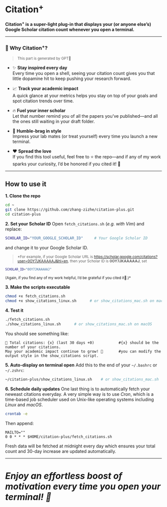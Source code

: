 # Citation<sup>+</sup>

**Citation<sup>+</sup> is a super-light plug-in that displays your (or anyone else’s) Google Scholar citation count whenever you open a terminal.**

---

### 🚀 Why Citation<sup>+</sup>?
><small>This part is generated by GPT🤣</small>

- ✨ **Stay inspired every day**  
  Every time you open a shell, seeing your citation count gives you that little dopamine hit to keep pushing your research forward.

- 📈 **Track your academic impact**  
  A quick glance at your metrics helps you stay on top of your goals and spot citation trends over time.

- 🔥 **Fuel your inner scholar**  
  Let that number remind you of all the papers you’ve published—and all the ones still waiting in your draft folder.

- 🎉 **Humble-brag in style**  
  Impress your lab mates (or treat yourself) every time you launch a new terminal.

- ❤️ **Spread the love**  
  If you find this tool useful, feel free to ⭐ the repo—and if any of my work sparks your curiosity, I’d be honored if you cited it! 🌹

---

## How to use it

**1. Clone the repo**  
   ```bash
   cd ~
   git clone https://github.com/zhang-zizhe/citation-plus.git
   cd citation-plus
   ```

**2. Set your Scholar ID**
Open `fetch_citations.sh` (*e.g. with Vim*) and replace:
```bash
SCHOLAR_ID="YOUR_GOOGLE_SCHOLAR_ID"     # Your Google Scholar ID
```
and change it to your Google Scholar ID.

><small>*For example, if your Google Scholar URL is
https://scholar.google.com/citations?user=0OY7JKAAAAAJ&hl=en,
then your Scholar ID is **0OY7JKAAAAAJ**,
set
```bash
SCHOLAR_ID="0OY7JKAAAAAJ"
```
(Again, if you find any of my work helpful, I’d be grateful if you cited it🌹.)*</small>

**3. Make the scripts executable**
```bash
chmod +x fetch_citations.sh
chmod +x show_citations_linux.sh      # or show_citations_mac.sh on macOS
```
**4. Test it**
```bash
./fetch_citations.sh
./show_citations_linux.sh      # or show_citations_mac.sh on macOS
```
You should see something like:
```
📖 Total citations: {x} (last 30 days +0)           #{x} should be the number of your citations.  
May your academic impact continue to grow! 💪       #you can modify the output style in the show_citations script.
```
**5. Auto-display on terminal open**
Add this to the end of your `~/.bashrc` or` ~/.zshrc`:
```bash
~/citation-plus/show_citations_linux.sh    # or show_citations_mac.sh
```
**6. Schedule daily updates**
One last thing is to automatically fetch your neweast citations everyday. A very simple way is to use *Cron*, which is a time-based job scheduler used on Unix-like operating systems including *Linux* and *macOS*.
```bash
crontab -e
```
Then append:
```
MAILTO=""
0 0 * * * $HOME/citation-plus/fetch_citations.sh
```
Fresh data will be fetched at midnight every day which ensures your total count and 30-day increase are updated automatically.

---

# *Enjoy an effortless boost of motivation every time you open your terminal! 🚀*